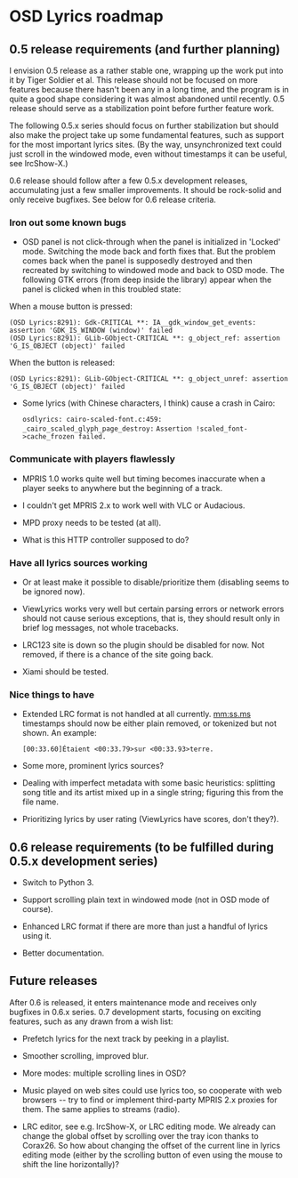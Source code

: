 # OSD Lyrics roadmap

## 0.5 release requirements (and further planning)

I envision 0.5 release as a rather stable one, wrapping up the work put into
it by Tiger Soldier et al. This release should not be focused on more features
because there hasn't been any in a long time, and the program is in quite a
good shape considering it was almost abandoned until recently. 0.5 release
should serve as a stabilization point before further feature work.

The following 0.5.x series should focus on further stabilization but should
also make the project take up some fundamental features, such as support for
the most important lyrics sites. (By the way, unsynchronized text could just
scroll in the windowed mode, even without timestamps it can be useful, see
lrcShow-X.)

0.6 release should follow after a few 0.5.x development releases, accumulating
just a few smaller improvements. It should be rock-solid and only receive
bugfixes. See below for 0.6 release criteria.

### Iron out some known bugs

* OSD panel is not click-through when the panel is initialized in 'Locked'
  mode. Switching the mode back and forth fixes that. But the problem comes
  back when the panel is supposedly destroyed and then recreated by switching
  to windowed mode and back to OSD mode.
  The following GTK errors (from deep inside the library) appear when the panel
  is clicked when in this troubled state:

When a mouse button is pressed:

```
(OSD Lyrics:8291): Gdk-CRITICAL **: IA__gdk_window_get_events: assertion 'GDK_IS_WINDOW (window)' failed
(OSD Lyrics:8291): GLib-GObject-CRITICAL **: g_object_ref: assertion 'G_IS_OBJECT (object)' failed
```

When the button is released:

```
(OSD Lyrics:8291): GLib-GObject-CRITICAL **: g_object_unref: assertion 'G_IS_OBJECT (object)' failed
```

* Some lyrics (with Chinese characters, I think) cause a crash in Cairo:

  `osdlyrics: cairo-scaled-font.c:459: _cairo_scaled_glyph_page_destroy:`
  `Assertion !scaled_font->cache_frozen failed.`

### Communicate with players flawlessly

* MPRIS 1.0 works quite well but timing becomes inaccurate when a player seeks
  to anywhere but the beginning of a track.

* I couldn't get MPRIS 2.x to work well with VLC or Audacious.

* MPD proxy needs to be tested (at all).

* What is this HTTP controller supposed to do?

### Have all lyrics sources working

* Or at least make it possible to disable/prioritize them (disabling seems to
  be ignored now).

* ViewLyrics works very well but certain parsing errors or network errors
  should not cause serious exceptions, that is, they should result only in
  brief log messages, not whole tracebacks.

* LRC123 site is down so the plugin should be disabled for now. Not removed, if
  there is a chance of the site going back.

* Xiami should be tested.

### Nice things to have

* Extended LRC format is not handled at all currently. <mm:ss.ms> timestamps
  should now be either plain removed, or tokenized but not shown. An example:

  `[00:33.60]Étaient <00:33.79>sur <00:33.93>terre.`

* Some more, prominent lyrics sources?

* Dealing with imperfect metadata with some basic heuristics: splitting song
  title and its artist mixed up in a single string; figuring this from the file
  name.

* Prioritizing lyrics by user rating (ViewLyrics have scores, don't they?).

## 0.6 release requirements (to be fulfilled during 0.5.x development series)

* Switch to Python 3.

* Support scrolling plain text in windowed mode (not in OSD mode of course).

* Enhanced LRC format if there are more than just a handful of lyrics using it.

* Better documentation.

## Future releases

After 0.6 is released, it enters maintenance mode and receives only bugfixes in
0.6.x series. 0.7 development starts, focusing on exciting features, such as
any drawn from a wish list:

* Prefetch lyrics for the next track by peeking in a playlist.

* Smoother scrolling, improved blur.

* More modes: multiple scrolling lines in OSD?

* Music played on web sites could use lyrics too, so cooperate with web
  browsers -- try to find or implement third-party MPRIS 2.x proxies for them.
  The same applies to streams (radio).

* LRC editor, see e.g. lrcShow-X, or LRC editing mode. We already can change
  the global offset by scrolling over the tray icon thanks to Corax26. So how
  about changing the offset of the current line in lyrics editing mode (either
  by the scrolling button of even using the mouse to shift the line
  horizontally)?

